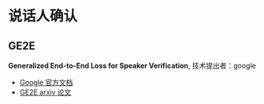 # 说话人确认

## GE2E 
<B>Generalized End-to-End Loss for Speaker Verification</B>,
技术提出者：google
- [Google 官方文档](https://google.github.io/speaker-id/publications/GE2E/)
- [GE2E arxiv 论文](https://arxiv.org/abs/1710.10467)